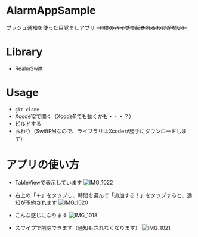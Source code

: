 # AlarmAppSample
プッシュ通知を使った目覚ましアプリ ~~（1度のバイブで起きれるわけがない）~~

# Library
- RealmSwift

# Usage
- `git clone`
- Xcode12で開く（Xcode11でも動くかも・・・？）
- ビルドする
- おわり（SwiftPMなので、ライブラリはXcodeが勝手にダウンロードします）

# アプリの使い方
- TableViewで表示しています
![IMG_1022](https://user-images.githubusercontent.com/30878285/108257914-ce9d7b80-71a2-11eb-8c33-023bfaa7b7b2.PNG)

- 右上の「＋」をタップし、時間を選んで「追加する！」をタップすると、通知が予約されます
![IMG_1020](https://user-images.githubusercontent.com/30878285/108257942-d78e4d00-71a2-11eb-804e-0f9f735d8a53.PNG)

- こんな感じになります
![IMG_1018](https://user-images.githubusercontent.com/30878285/108257954-da893d80-71a2-11eb-80ed-9bd693e4a9c4.PNG)

- スワイプで削除できます（通知もされなくなります）
![IMG_1021](https://user-images.githubusercontent.com/30878285/108257919-d0ffd580-71a2-11eb-80fe-bcc436f7d91b.PNG)
